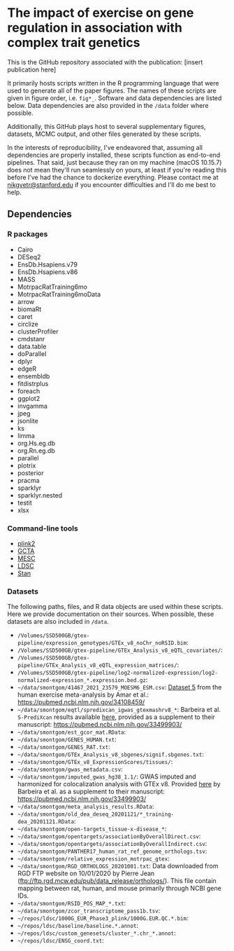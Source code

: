 # The impact of exercise on gene regulation in association with complex trait genetics

This is the GitHub repository associated with the publication: [insert publication here] 

It primarily hosts scripts written in the R programming language that were used to 
generate all of the paper figures. The names of these scripts are given in figure order, 
i.e. `fig*_`. Software and data dependencies are listed below. Data dependencies are 
also provided in the `/data` folder where possible.

Additionally, this GitHub plays host to several supplementary figures, datasets, 
MCMC output, and other files generated by these scripts.

In the interests of reproducibility, I've endeavored that, assuming all dependencies 
are properly installed, these scripts function as end-to-end pipelines. That said, 
just because they ran on my machine (macOS 10.15.7) does not mean they'll run seamlessly 
on yours, at least if you're reading this before I've had the chance to dockerize everything. 
Please contact me at nikgvetr@stanford.edu if you encounter difficulties and I'll do me best to help.

## Dependencies

### R packages 

* Cairo  
* DESeq2  
* EnsDb.Hsapiens.v79  
* EnsDb.Hsapiens.v86  
* MASS  
* MotrpacRatTraining6mo  
* MotrpacRatTraining6moData  
* arrow  
* biomaRt  
* caret  
* circlize  
* clusterProfiler  
* cmdstanr  
* data.table  
* doParallel  
* dplyr  
* edgeR  
* ensembldb  
* fitdistrplus  
* foreach  
* ggplot2  
* invgamma  
* jpeg  
* jsonlite  
* ks  
* limma  
* org.Hs.eg.db  
* org.Rn.eg.db  
* parallel  
* plotrix  
* posterior  
* pracma  
* sparklyr  
* sparklyr.nested  
* testit  
* xlsx  

### Command-line tools

* [plink2](https://www.cog-genomics.org/plink/2.0/)  
* [GCTA](https://yanglab.westlake.edu.cn/software/gcta/#Overview)  
* [MESC](https://github.com/douglasyao/mesc)  
* [LDSC](https://github.com/bulik/ldsc)  
* [Stan](https://mc-stan.org/cmdstanr/)  

### Datasets  

The following paths, files, and R data objects are used within these scripts. Here
we provide documentation on their sources. When possible, these datasets are also
included in `/data`. 

* `/Volumes/SSD500GB/gtex-pipeline/expression_genotypes/GTEx_v8_noChr_noRSID.bim`:  
* `/Volumes/SSD500GB/gtex-pipeline/GTEx_Analysis_v8_eQTL_covariates/`:  
* `/Volumes/SSD500GB/gtex-pipeline/GTEx_Analysis_v8_eQTL_expression_matrices/`:  
* `/Volumes/SSD500GB/gtex-pipeline/log2-normalized-expression/log2-normalized-expression_*.expression.bed.gz`:  
* `~/data/smontgom/41467_2021_23579_MOESM6_ESM.csv`: [Dataset 5](https://static-content.springer.com/esm/art%3A10.1038%2Fs41467-021-23579-x/MediaObjects/41467_2021_23579_MOESM6_ESM.xlsx)
from the human exercise meta-analysis by Amar et al.: <https://pubmed.ncbi.nlm.nih.gov/34108459/> 
* `~/data/smontgom/eqtl/spredixcan_igwas_gtexmashrv8_*`: Barbeira et al. `S-PrediXcan` results
available [here](https://zenodo.org/record/3518299#.Y9rPqezMIUE), provided as a 
supplement to their manuscript: <https://pubmed.ncbi.nlm.nih.gov/33499903/>   
* `~/data/smontgom/est_gcor_mat.RData`:  
* `~/data/smontgom/GENES_HUMAN.txt`:  
* `~/data/smontgom/GENES_RAT.txt`:  
* `~/data/smontgom/GTEx_Analysis_v8_sbgenes/signif.sbgenes.txt`:  
* `~/data/smontgom/GTEx_v8_ExpressionScores/tissues/`:  
* `~/data/smontgom/gwas_metadata.csv`:  
* `~/data/smontgom/imputed_gwas_hg38_1.1/`: GWAS imputed and harmonized for colocalization 
analysis with GTEx v8. Provided [here](https://zenodo.org/record/3629742#.Y9rTQOzMIUF) by Barbeira et al. as a supplement to their 
manuscript: <https://pubmed.ncbi.nlm.nih.gov/33499903/>  
* `~/data/smontgom/meta_analysis_results.RData`:  
* `~/data/smontgom/old_dea_deseq_20201121/*_training-dea_20201121.RData`:  
* `~/data/smontgom/open-targets_tissue-x-disease_*`:  
* `~/data/smontgom/opentargets/associationByOverallDirect.csv`:  
* `~/data/smontgom/opentargets/associationByOverallIndirect.csv`:  
* `~/data/smontgom/PANTHER17_human_rat_ref_genome_orthologs.tsv`:  
* `~/data/smontgom/relative_expression_motrpac_gtex`:  
* `~/data/smontgom/RGD_ORTHOLOGS_20201001.txt`: Data downloaded from RGD FTP website 
on 10/01/2020 by Pierre Jean (<ftp://ftp.rgd.mcw.edu/pub/data_release/orthologs/>). 
This file contain mapping between rat, human, and mouse primarily through NCBI gene IDs.  
* `~/data/smontgom/RSID_POS_MAP_*.txt`:  
* `~/data/smontgom/zcor_transcriptome_pass1b.tsv`:  
* `~/repos/ldsc/1000G_EUR_Phase3_plink/1000G.EUR.QC.*.bim`:  
* `~/repos/ldsc/baseline/baseline.*.annot`:  
* `~/repos/ldsc/custom_genesets/cluster_*.chr_*.annot`: 
* `~/repos/ldsc/ENSG_coord.txt`:  
